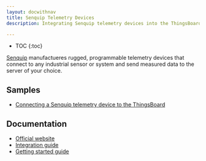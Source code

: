 ```yaml
---
layout: docwithnav
title: Senquip Telemetry Devices
description: Integrating Senquip telemetry devices into the ThingsBoard.

---
```


* TOC
{:toc}

[Senquip](https://www.senquip.com) manufactueres rugged, programmable telemetry devices that connect to any industrial sensor or system and send measured data to the server of your choice.

## Samples

 - [Connecting a Senquip telemetry device to the ThingsBoard](/thingsboard-learning/docs/samples/senquip/senquip/)
 
## Documentation

 - [Official website](https://www.senquip.com)
 - [Integration guide](http://docs.senquip.com/orbug/)
 - [Getting started guide](http://docs.senquip.com/quickstart/ORB-X1_quickstart_1-0.pdf)
